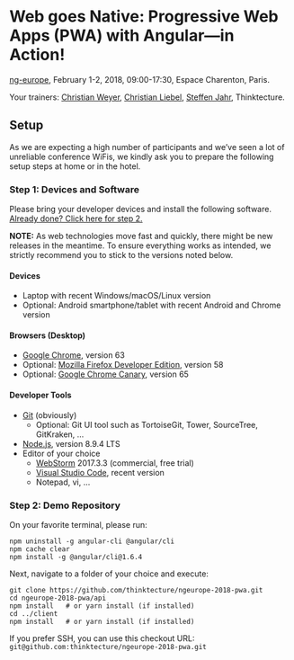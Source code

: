 # Web goes Native: Progressive Web Apps (PWA) with Angular—in Action!

[ng-europe](https://ngeurope.org/#pwa-workshop), February 1-2, 2018, 09:00-17:30, Espace Charenton, Paris.

Your trainers: [Christian Weyer](https://twitter.com/christianweyer), [Christian Liebel](https://twitter.com/chris_liebel), [Steffen Jahr](https://twitter.com/steffenjahr), Thinktecture.

## Setup

As we are expecting a high number of participants and we’ve seen a lot of unreliable conference WiFis, we kindly ask you to prepare the following setup steps at home or in the hotel.

### Step 1: Devices and Software

Please bring your developer devices and install the following software. [Already done? Click here for step 2.](#step-2-demo-repository)

**NOTE:** As web technologies move fast and quickly, there might be new releases in the meantime. To ensure everything works as intended, we strictly recommend you to stick to the versions noted below.

#### Devices
- Laptop with recent Windows/macOS/Linux version
- Optional: Android smartphone/tablet with recent Android and Chrome version

#### Browsers (Desktop)
- [Google Chrome](https://www.google.de/chrome/browser/desktop/), version 63
- Optional: [Mozilla Firefox Developer Edition](https://www.mozilla.org/en-US/firefox/developer/), version 58
- Optional: [Google Chrome Canary](https://www.google.com/chrome/browser/canary.html), version 65

#### Developer Tools
- [Git](https://git-scm.com/) (obviously)
  - Optional: Git UI tool such as TortoiseGit, Tower, SourceTree, GitKraken, …
- [Node.js](https://nodejs.org/en/), version 8.9.4 LTS
- Editor of your choice
  - [WebStorm](https://www.jetbrains.com/webstorm/) 2017.3.3 (commercial, free trial)
  - [Visual Studio Code](https://code.visualstudio.com/), recent version
  - Notepad, vi, …

### Step 2: Demo Repository

On your favorite terminal, please run:

```
npm uninstall -g angular-cli @angular/cli
npm cache clear
npm install -g @angular/cli@1.6.4
```

Next, navigate to a folder of your choice and execute:

```
git clone https://github.com/thinktecture/ngeurope-2018-pwa.git
cd ngeurope-2018-pwa/api
npm install   # or yarn install (if installed)
cd ../client
npm install   # or yarn install (if installed)
```

If you prefer SSH, you can use this checkout URL: `git@github.com:thinktecture/ngeurope-2018-pwa.git`
